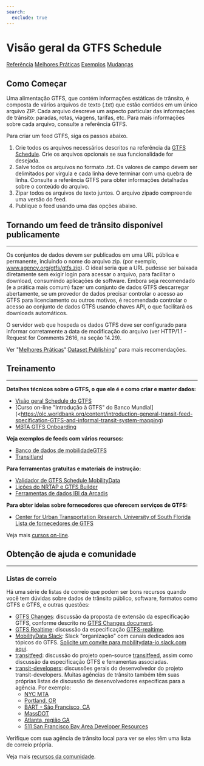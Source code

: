 ```yaml
---
search:
  exclude: true
---
```


# Visão geral da GTFS Schedule

<div class="landing-page">
   <a class="button" href="reference">Referência</a>
   <a class="button" href="best-practices">Melhores Práticas</a>
   <a class="button" href="examples">Exemplos</a>
   <a class="button" href="changes">Mudanças</a>
</div>

## Como Começar

Uma alimentação GTFS, que contém informações estáticas de trânsito, é composta de vários arquivos de texto (.txt) que estão contidos em um único arquivo ZIP. Cada arquivo descreve um aspecto particular das informações de trânsito: paradas, rotas, viagens, tarifas, etc. Para mais informações sobre cada arquivo, consulte a referência GTFS.

Para criar um feed GTFS, siga os passos abaixo.

1. Crie todos os arquivos necessários descritos na referência da [GTFS Schedule](reference). Crie os arquivos opcionais se sua funcionalidade for desejada.
1. Salve todos os arquivos no formato .txt. Os valores de campo devem ser delimitados por vírgula e cada linha deve terminar com uma quebra de linha. Consulte a referência GTFS para obter informações detalhadas sobre o conteúdo do arquivo.
1. Zipar todos os arquivos de texto juntos. O arquivo zipado compreende uma versão do feed.
1. Publique o feed usando uma das opções abaixo.

## Tornando um feed de trânsito disponível publicamente

<hr/>

Os conjuntos de dados devem ser publicados em uma URL pública e permanente, incluindo o nome do arquivo zip. (por exemplo, www.agency.org/gtfs/gtfs.zip). O ideal seria que a URL pudesse ser baixada diretamente sem exigir login para acessar o arquivo, para facilitar o download, consumindo aplicações de software. Embora seja recomendado (e a prática mais comum) fazer um conjunto de dados GTFS descarregar abertamente, se um provedor de dados precisar controlar o acesso ao GTFS para licenciamento ou outros motivos, é recomendado controlar o acesso ao conjunto de dados GTFS usando chaves API, o que facilitará os downloads automáticos.

O servidor web que hospeda os dados GTFS deve ser configurado para informar corretamente a data de modificação do arquivo (ver HTTP/1.1 - Request for Comments 2616, na seção 14.29).

Ver "[Melhores Práticas](best-practices/#dataset-publishing-general-practices)":[Dataset Publishing](best-practices/#dataset-publishing-general-practices)" para mais recomendações.

## Treinamento

<hr/>

**Detalhes técnicos sobre o GTFS, o que ele é e como criar e manter dados:**

- [Visão geral Schedule do GTFS](schedule/)
- [Curso on-line "Introdução à GTFS" do Banco Mundial](<https://olc.worldbank.org/content/introduction-general-transit-feed-specification-GTFS-and-informal-transit-system-mapping)
- [MBTA GTFS Onboarding](https://mybinder.org/v2/gh/mbta/gtfs_onboarding/main?urlpath=lab/tree/GTFS_Onboarding.ipynb)

**Veja exemplos de feeds com vários recursos:**

- [Banco de dados de mobilidadeGTFS](https://database.mobilitydata.org/)
- [Transitland](https://www.transit.land/)

**Para ferramentas gratuitas e materiais de instrução:**

- [Validador de GTFS Schedule MobilityData](https://gtfs-validator.mobilitydata.org/)
- [Lições do NRTAP e GTFS Builder](https://www.nationalrtap.org/Technology-Tools/GTFS-Builder/Support)
- [Ferramentas de dados IBI da Arcadis](https://www.ibigroup.com/ibi-products/transit-data-tools/)

**Para obter ideias sobre fornecedores que oferecem serviços de GTFS:**

- [Center for Urban Transportation Research, University of South Florida Lista de fornecedores de GTFS](https://docs.google.com/spreadsheets/u/1/d/1Gc9mu4BIYC8ORpv2IbbVnT3q8VQ3xkeY7Hz068vT_GQ/pubhtml)

Veja mais [cursos on-line](../resources/other/#on-line-courses).

## Obtenção de ajuda e comunidade

<hr/>

### Listas de correio

Há uma série de listas de correio que podem ser bons recursos quando você tem dúvidas sobre dados de trânsito público, software, formatos como GTFS e GTFS, e outras questões:

* [GTFS Changes](https://groups.google.com/group/gtfs-changes): discussão da proposta de extensão da especificação GTFS, conforme descrito no [GTFS Changes document](https://github.com/google/transit/blob/master/gtfs/CHANGES.md).
* [GTFS Realtime](https://groups.google.com/group/gtfs-realtime): discussão da especificação [GTFS-realtime](https://github.com/google/transit/tree/master/gtfs-realtime).
* [MobilityData Slack](https://mobilitydata-io.slack.com/): Slack "organização" com canais dedicados aos tópicos do GTFS. [Solicite um convite para mobilitydata-io.slack.com aqui](https://share.mobilitydata.org/slack).
* [transitfeed](https://groups.google.com/group/transitfeed): discussão do projeto open-source [transitfeed](https://groups.google.com/group/transitfeed), assim como discussão da especificação GTFS e ferramentas associadas.
* [transit-developers](https://groups.google.com/group/transit-developers): discussões gerais do desenvolvedor do projeto transit-developers. Muitas agências de trânsito também têm suas próprias listas de discussão de desenvolvedores específicas para a agência. Por exemplo:
    * [NYC MTA](https://groups.google.com/group/mtadeveloperresources)
    * [Portland, OR](https://groups.google.com/group/transit-developers-pdx)
    * [BART - São Francisco, CA](https://groups.google.com/group/bart-developers)
    * [MassDOT](https://groups.google.com/group/massdotdevelopers)
    * [Atlanta, região GA](https://groups.google.com/forum/#!forum/atl-transit-developers)
    * [511 San Francisco Bay Area Developer Resources](https://groups.google.com/forum/#!forum/511sfbaydeveloperresources)

Verifique com sua agência de trânsito local para ver se eles têm uma lista de correio própria.


Veja mais [recursos da comunidade](../resources/community).
